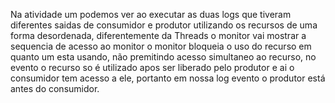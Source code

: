 Na atividade um podemos ver ao executar as duas logs que tiveram diferentes saidas de consumidor e produtor utilizando os recursos de uma forma desordenada, diferentemente da Threads o monitor vai mostrar a sequencia de acesso ao monitor o monitor bloqueia o uso do recurso em quanto um esta usando, não premitindo acesso simultaneo ao recurso, no evento o recurso so é utilizado apos ser liberado pelo produtor e ai o consumidor tem acesso a ele, portanto em nossa log evento o produtor está antes do consumidor.
